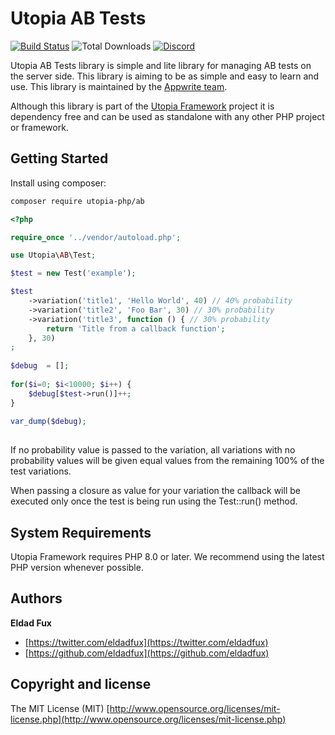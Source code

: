 # Utopia AB Tests

[![Build Status](https://travis-ci.org/utopia-php/ab.svg?branch=master)](https://travis-ci.com/utopia-php/ab)
![Total Downloads](https://img.shields.io/packagist/dt/utopia-php/ab.svg)
[![Discord](https://img.shields.io/discord/564160730845151244?label=discord)](https://appwrite.io/discord)

Utopia AB Tests library is simple and lite library for managing AB tests on the server side. This library is aiming to be as simple and easy to learn and use. This library is maintained by the [Appwrite team](https://appwrite.io).

Although this library is part of the [Utopia Framework](https://github.com/utopia-php/framework) project it is dependency free and can be used as standalone with any other PHP project or framework.

## Getting Started

Install using composer:
```bash
composer require utopia-php/ab
```

```php
<?php

require_once '../vendor/autoload.php';

use Utopia\AB\Test;

$test = new Test('example');

$test
    ->variation('title1', 'Hello World', 40) // 40% probability
    ->variation('title2', 'Foo Bar', 30) // 30% probability
    ->variation('title3', function () { // 30% probability
        return 'Title from a callback function';
    }, 30)
;
    
$debug  = [];
    
for($i=0; $i<10000; $i++) {
    $debug[$test->run()]++;
}
    
var_dump($debug);
    
```

If no probability value is passed to the variation, all variations with no probability values will be given equal values from the remaining 100% of the test variations.

When passing a closure as value for your variation the callback will be executed only once the test is being run using the Test::run() method.

## System Requirements

Utopia Framework requires PHP 8.0 or later. We recommend using the latest PHP version whenever possible.

## Authors

**Eldad Fux**

+ [https://twitter.com/eldadfux](https://twitter.com/eldadfux)
+ [https://github.com/eldadfux](https://github.com/eldadfux)

## Copyright and license

The MIT License (MIT) [http://www.opensource.org/licenses/mit-license.php](http://www.opensource.org/licenses/mit-license.php)
